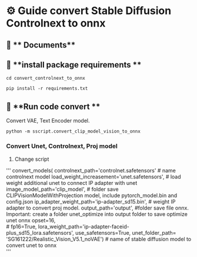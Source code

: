 # ⚙️ **Guide convert Stable Diffusion Controlnext to onnx**
## 📡 ** Documents**



## 📝 **install package requirements **

```text
cd convert_controlnext_to_onnx
```

```text
pip install -r requirements.txt
```

## 🚀 **Run code convert **
Convert VAE, Text Encoder model. 

```text
python -m sscript.convert_clip_model_vision_to_onnx 
```


### Convert Unet, Controlnext, Proj model 

1. Change script

'''
   convert_models(
        controlnext_path='controlnet.safetensors'   # name controlnext model
        load_weight_increasement='unet.safetensors',  # load weight additional unet to connect IP adapter with unet
        image_model_path='clip_model',  # folder save CLIPVisionModelWithProjection model, include pytorch_model.bin and config.json
        ip_adapter_weight_path='ip-adapter_sd15.bin', # weight IP adapter to convert proj model. 
        output_path='output', #folder save file onnx. Important: create a folder unet_optimize into output folder to save optimize unet onnx
        opset=16,  
        # fp16=True, 
        lora_weight_path='ip-adapter-faceid-plus_sd15_lora.safetensors',
        use_safetensors=True,
        unet_folder_path= 'SG161222/Realistic_Vision_V5.1_noVAE')        # name of stable diffusion model to convert unet to onnx      
'''  
     